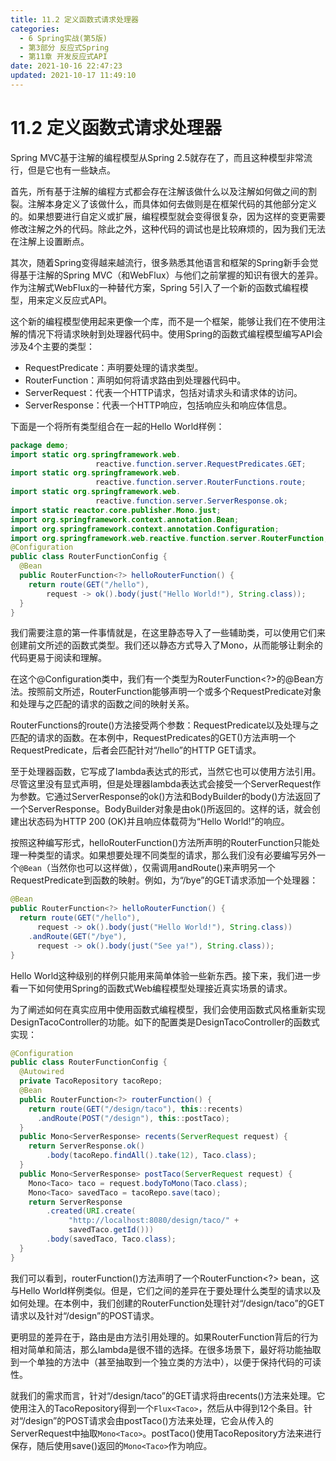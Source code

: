 ```yaml
---
title: 11.2 定义函数式请求处理器
categories: 
  - 6 Spring实战(第5版)
  - 第3部分 反应式Spring
  - 第11章 开发反应式API
date: 2021-10-16 22:47:23
updated: 2021-10-17 11:49:10
---
```

# 11.2 定义函数式请求处理器
Spring MVC基于注解的编程模型从Spring 2.5就存在了，而且这种模型非常流行，但是它也有一些缺点。

首先，所有基于注解的编程方式都会存在注解该做什么以及注解如何做之间的割裂。注解本身定义了该做什么，而具体如何去做则是在框架代码的其他部分定义的。如果想要进行自定义或扩展，编程模型就会变得很复杂，因为这样的变更需要修改注解之外的代码。除此之外，这种代码的调试也是比较麻烦的，因为我们无法在注解上设置断点。

其次，随着Spring变得越来越流行，很多熟悉其他语言和框架的Spring新手会觉得基于注解的Spring MVC（和WebFlux）与他们之前掌握的知识有很大的差异。作为注解式WebFlux的一种替代方案，Spring 5引入了一个新的函数式编程模型，用来定义反应式API。

这个新的编程模型使用起来更像一个库，而不是一个框架，能够让我们在不使用注解的情况下将请求映射到处理器代码中。使用Spring的函数式编程模型编写API会涉及4个主要的类型：
- RequestPredicate：声明要处理的请求类型。
- RouterFunction：声明如何将请求路由到处理器代码中。
- ServerRequest：代表一个HTTP请求，包括对请求头和请求体的访问。
- ServerResponse：代表一个HTTP响应，包括响应头和响应体信息。

下面是一个将所有类型组合在一起的Hello World样例：

```java
package demo;
import static org.springframework.web.
                   reactive.function.server.RequestPredicates.GET;
import static org.springframework.web.
                   reactive.function.server.RouterFunctions.route;
import static org.springframework.web.
                   reactive.function.server.ServerResponse.ok;
import static reactor.core.publisher.Mono.just;
import org.springframework.context.annotation.Bean;
import org.springframework.context.annotation.Configuration;
import org.springframework.web.reactive.function.server.RouterFunction;
@Configuration
public class RouterFunctionConfig {
  @Bean
  public RouterFunction<?> helloRouterFunction() {
    return route(GET("/hello"),
        request -> ok().body(just("Hello World!"), String.class));
  }
}
```

我们需要注意的第一件事情就是，在这里静态导入了一些辅助类，可以使用它们来创建前文所述的函数式类型。我们还以静态方式导入了Mono，从而能够让剩余的代码更易于阅读和理解。

在这个@Configuration类中，我们有一个类型为RouterFunction<?>的@Bean方法。按照前文所述，RouterFunction能够声明一个或多个RequestPredicate对象和处理与之匹配的请求的函数之间的映射关系。

RouterFunctions的route()方法接受两个参数：RequestPredicate以及处理与之匹配的请求的函数。在本例中，RequestPredicates的GET()方法声明一个RequestPredicate，后者会匹配针对“/hello”的HTTP GET请求。

至于处理器函数，它写成了lambda表达式的形式，当然它也可以使用方法引用。尽管这里没有显式声明，但是处理器lambda表达式会接受一个ServerRequest作为参数。它通过ServerResponse的ok()方法和BodyBuilder的body()方法返回了一个ServerResponse。BodyBuilder对象是由ok()所返回的。这样的话，就会创建出状态码为HTTP 200 (OK)并且响应体载荷为“Hello World!”的响应。

按照这种编写形式，helloRouterFunction()方法所声明的RouterFunction只能处理一种类型的请求。如果想要处理不同类型的请求，那么我们没有必要编写另外一个`@Bean`（当然你也可以这样做），仅需调用andRoute()来声明另一个RequestPredicate到函数的映射。例如，为“/bye”的GET请求添加一个处理器：

```java
@Bean
public RouterFunction<?> helloRouterFunction() {
  return route(GET("/hello"),
      request -> ok().body(just("Hello World!"), String.class))
    .andRoute(GET("/bye"),
      request -> ok().body(just("See ya!"), String.class));
}
```

Hello World这种级别的样例只能用来简单体验一些新东西。接下来，我们进一步看一下如何使用Spring的函数式Web编程模型处理接近真实场景的请求。

为了阐述如何在真实应用中使用函数式编程模型，我们会使用函数式风格重新实现DesignTacoController的功能。如下的配置类是DesignTacoController的函数式实现：

```java
@Configuration
public class RouterFunctionConfig {
  @Autowired
  private TacoRepository tacoRepo;
  @Bean
  public RouterFunction<?> routerFunction() {
    return route(GET("/design/taco"), this::recents)
      .andRoute(POST("/design"), this::postTaco);
  }
  public Mono<ServerResponse> recents(ServerRequest request) {
    return ServerResponse.ok()
        .body(tacoRepo.findAll().take(12), Taco.class);
  }
  public Mono<ServerResponse> postTaco(ServerRequest request) {
    Mono<Taco> taco = request.bodyToMono(Taco.class);
    Mono<Taco> savedTaco = tacoRepo.save(taco);
    return ServerResponse
        .created(URI.create(
             "http://localhost:8080/design/taco/" +
             savedTaco.getId()))
        .body(savedTaco, Taco.class);
  }
}
```

我们可以看到，routerFunction()方法声明了一个RouterFunction<?> bean，这与Hello World样例类似。但是，它们之间的差异在于要处理什么类型的请求以及如何处理。在本例中，我们创建的RouterFunction处理针对“/design/taco”的GET请求以及针对“/design”的POST请求。

更明显的差异在于，路由是由方法引用处理的。如果RouterFunction背后的行为相对简单和简洁，那么lambda是很不错的选择。在很多场景下，最好将功能抽取到一个单独的方法中（甚至抽取到一个独立类的方法中），以便于保持代码的可读性。

就我们的需求而言，针对“/design/taco”的GET请求将由recents()方法来处理。它使用注入的TacoRepository得到一个`Flux<Taco>`，然后从中得到12个条目。针对“/design”的POST请求会由postTaco()方法来处理，它会从传入的ServerRequest中抽取`Mono<Taco>`。postTaco()使用TacoRepository方法来进行保存，随后使用save()返回的`Mono<Taco>`作为响应。
